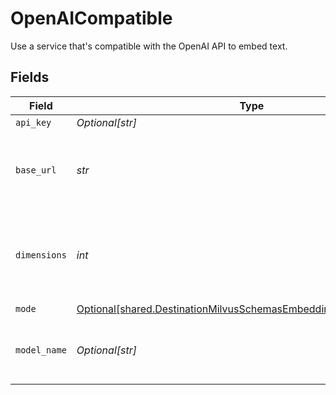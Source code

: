 # OpenAICompatible

Use a service that's compatible with the OpenAI API to embed text.


## Fields

| Field                                                                                                                                      | Type                                                                                                                                       | Required                                                                                                                                   | Description                                                                                                                                | Example                                                                                                                                    |
| ------------------------------------------------------------------------------------------------------------------------------------------ | ------------------------------------------------------------------------------------------------------------------------------------------ | ------------------------------------------------------------------------------------------------------------------------------------------ | ------------------------------------------------------------------------------------------------------------------------------------------ | ------------------------------------------------------------------------------------------------------------------------------------------ |
| `api_key`                                                                                                                                  | *Optional[str]*                                                                                                                            | :heavy_minus_sign:                                                                                                                         | N/A                                                                                                                                        |                                                                                                                                            |
| `base_url`                                                                                                                                 | *str*                                                                                                                                      | :heavy_check_mark:                                                                                                                         | The base URL for your OpenAI-compatible service                                                                                            | https://your-service-name.com                                                                                                              |
| `dimensions`                                                                                                                               | *int*                                                                                                                                      | :heavy_check_mark:                                                                                                                         | The number of dimensions the embedding model is generating                                                                                 | 1536                                                                                                                                       |
| `mode`                                                                                                                                     | [Optional[shared.DestinationMilvusSchemasEmbeddingEmbedding6Mode]](../../models/shared/destinationmilvusschemasembeddingembedding6mode.md) | :heavy_minus_sign:                                                                                                                         | N/A                                                                                                                                        |                                                                                                                                            |
| `model_name`                                                                                                                               | *Optional[str]*                                                                                                                            | :heavy_minus_sign:                                                                                                                         | The name of the model to use for embedding                                                                                                 | text-embedding-ada-002                                                                                                                     |